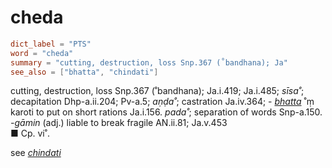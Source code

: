 # cheda

``` toml
dict_label = "PTS"
word = "cheda"
summary = "cutting, destruction, loss Snp.367 (˚bandhana); Ja"
see_also = ["bhatta", "chindati"]
```

cutting, destruction, loss Snp.367 (˚bandhana); Ja.i.419; Ja.i.485; *sīsa˚*; decapitation Dhp\-a.ii.204; Pv\-a.5; *aṇḍa˚*; castration Ja.iv.364; \- *[bhatta](bhatta.md)* ˚ṃ karoti to put on short rations Ja.i.156. *pada˚*; separation of words Snp\-a.150. *\-gāmin* (adj.) liable to break fragile AN.ii.81; Ja.v.453  
■ Cp. vi˚.

see *[chindati](chindati.md)*

